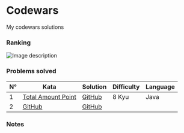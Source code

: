 # Codewars
My codewars solutions
### Ranking
![Image description](https://www.codewars.com/users/Pierlu1586/badges/large)
### Problems solved
N° | Kata | Solution | Difficulty | Language
------------ | ------------- | ------------- | ------------- | -------------
1 | [Total Amount Point](https://www.codewars.com/kata/5bb904724c47249b10000131) | [GitHub](http://github.com) | 8 Kyu | Java
2 | [GitHub](http://github.com) | [GitHub](http://github.com) |
### Notes
